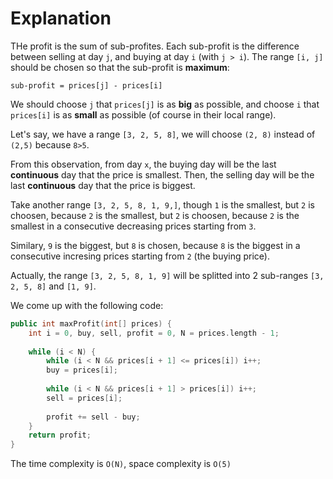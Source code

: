 # Explanation

THe profit is the sum of sub-profites. Each sub-profit is the difference between selling at day `j`, and buying at day `i` (with `j > i`). The range `[i, j]` should be chosen so that the sub-profit is **maximum**:

`sub-profit = prices[j] - prices[i]`

We should choose `j` that `prices[j]` is as **big** as possible, and choose `i` that `prices[i]` is as **small** as possible (of course in their local range).

Let's say, we have a range `[3, 2, 5, 8]`, we will choose `(2, 8)` instead of `(2,5)` because `8>5`.

From this observation, from day `x`, the buying day will be the last **continuous** day that the price is smallest. Then, the selling day will be the last **continuous** day that the price is biggest.

Take another range `[3, 2, 5, 8, 1, 9,]`, though `1` is the smallest, but `2` is choosen, because `2` is the smallest, but `2` is choosen, because `2` is the smallest in a consecutive decreasing prices starting from `3`.

Similary, `9` is the biggest, but `8` is chosen, because `8` is the biggest in a consecutive incresing prices starting from `2` (the buying price).

Actually, the range `[3, 2, 5, 8, 1, 9]` will be splitted into 2 sub-ranges `[3, 2, 5, 8]` and `[1, 9]`.

We come up with the following code:

```cpp
public int maxProfit(int[] prices) {
    int i = 0, buy, sell, profit = 0, N = prices.length - 1;
    
    while (i < N) {
        while (i < N && prices[i + 1] <= prices[i]) i++;
        buy = prices[i];
        
        while (i < N && prices[i + 1] > prices[i]) i++;
        sell = prices[i];
        
        profit += sell - buy;
    }
    return profit;
}
```

The time complexity is `O(N)`, space complexity is `O(5)`

